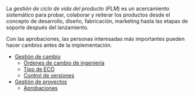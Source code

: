La _gestión de ciclo de vida del producto_ (_PLM_) es un acercamiento sistemático para probar, colaborar y reiterar los productos desde el concepto de desarrollo, diseño, fabricación, marketing hasta las etapas de soporte después del lanzamiento.

Con las aprobaciones, las personas interesadas más importantes pueden hacer cambios antes de la implementación.

- [Gestión de cambio](https://www.odoo.com/documentation/17.0/es/applications/inventory_and_mrp/plm.html#)
    - [Órdenes de cambio de ingeniería](https://www.odoo.com/documentation/17.0/es/applications/inventory_and_mrp/plm/manage_changes/engineering_change_orders.html)
    - [Tipo de ECO](https://www.odoo.com/documentation/17.0/es/applications/inventory_and_mrp/plm/manage_changes/eco_type.html)
    - [Control de versiones](https://www.odoo.com/documentation/17.0/es/applications/inventory_and_mrp/plm/manage_changes/version_control.html)
- [Gestión de proyectos](https://www.odoo.com/documentation/17.0/es/applications/inventory_and_mrp/plm.html#)
    - [Aprobaciones](https://www.odoo.com/documentation/17.0/es/applications/inventory_and_mrp/plm/management/approvals.html)